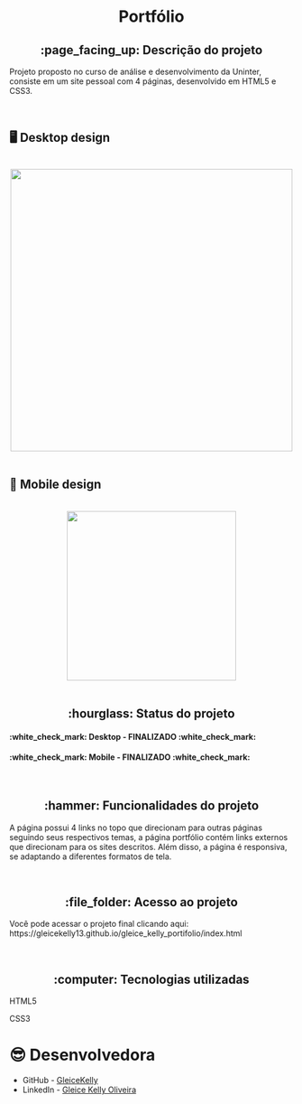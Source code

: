 <h1 align = "center">Portfólio</h1>
<h2 align = "center">:page_facing_up: Descrição do projeto</h2>
<p>Projeto proposto no curso de análise e desenvolvimento da Uninter, consiste em um site pessoal com 4 páginas, desenvolvido em HTML5 e CSS3.</p>
<br>

## :desktop_computer: Desktop design
<br>
<div align = "center">
<img src = "https://github.com/user-attachments/assets/1c223b5b-7aeb-4cdf-8dd3-ab462ad8bf71" width = "500" />
</div>
<br>

## :iphone: Mobile design
<br>
<div align = "center">
<img src = "https://github.com/user-attachments/assets/61d92562-fa9a-4187-8eac-b3142147c50e" width = "300" />
</div>
<br>

<h2 align="center">:hourglass: Status do projeto </h2>
<h4>:white_check_mark: Desktop - FINALIZADO :white_check_mark: </h4>
<h4>:white_check_mark: Mobile - FINALIZADO :white_check_mark: </h4>
<br>

<h2 align="center">:hammer: Funcionalidades do projeto </h2>
<p>A página possui 4 links no topo que direcionam para outras páginas seguindo seus respectivos temas, a página portfólio contém links externos que direcionam para os sites descritos. Além disso, a página é responsiva, se adaptando a diferentes formatos de tela.</p>
<br>

<h2 align="center"> :file_folder: Acesso ao projeto </h2>
<p> Você pode acessar o projeto final clicando aqui: https://gleicekelly13.github.io/gleice_kelly_portifolio/index.html </p>
<br>

<h2 align="center"> :computer: Tecnologias utilizadas </h2>
<p>HTML5</p>
<p>CSS3</p>

# :sunglasses: Desenvolvedora

- GitHub - [GleiceKelly](https://github.com/gleicekelly13)
- LinkedIn - [Gleice Kelly Oliveira](https://www.linkedin.com/in/gleicekelly13/)
<br>
